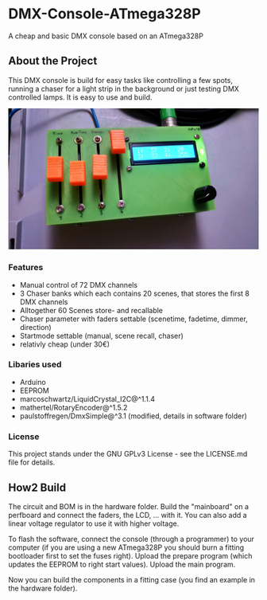 # DMX-Console-ATmega328P

A cheap and basic DMX console based on an ATmega328P

## About the Project

This DMX console is build for easy tasks like controlling a few spots, running a chaser for a light strip in the background or just testing DMX controlled lamps.
It is easy to use and build.

![finish](./hardware/case/finish.jpg "DMX-Controller")

### Features

* Manual control of 72 DMX channels
* 3 Chaser banks which each contains 20 scenes, that stores the first 8 DMX channels
* Alltogether 60 Scenes store- and recallable
* Chaser parameter with faders settable (scenetime, fadetime, dimmer, direction)
* Startmode settable (manual, scene recall, chaser)
* relativly cheap (under 30€)

### Libaries used

* Arduino
* EEPROM
* marcoschwartz/LiquidCrystal_I2C@^1.1.4
* mathertel/RotaryEncoder@^1.5.2
* paulstoffregen/DmxSimple@^3.1 (modified, details in software folder)

### License

This project stands under the GNU GPLv3 License - see the LICENSE.md file for details.

## How2 Build

The circuit and BOM is in the hardware folder.
Build the "mainboard" on a perfboard and connect the faders, the LCD, ... with it.
You can also add a linear voltage regulator to use it with higher voltage.

To flash the software, connect the console (through a programmer) to your computer (if you are using a new ATmega328P you should burn a fitting bootloader first to set the fuses right).
Upload the prepare program (which updates the EEPROM to right start values).
Upload the main program.

Now you can build the components in a fitting case (you find an example in the hardware folder).
